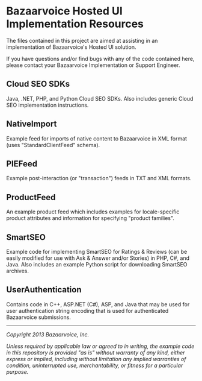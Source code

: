 Bazaarvoice Hosted UI Implementation Resources
==============================================

The files contained in this project are aimed at assisting in an implementation of Bazaarvoice's Hosted UI solution.

If you have questions and/or find bugs with any of the code contained here, please contact your Bazaarvoice Implementation or Support Engineer.

Cloud SEO SDKs
------------
Java, .NET, PHP, and Python Cloud SEO SDKs.  Also includes generic Cloud SEO implementation instructions. 

NativeImport
------------
Example feed for imports of native content to Bazaarvoice in XML format (uses "StandardClientFeed" schema).

PIEFeed
-------
Example post-interaction (or "transaction") feeds in TXT and XML formats.

ProductFeed
-----------
An example product feed which includes examples for locale-specific product attributes and information for specifying "product families".
    
SmartSEO
--------
Example code for implementing SmartSEO for Ratings & Reviews (can be easily modified for use with Ask & Answer and/or Stories) in PHP, C#, and Java.  Also includes an example Python script for downloading SmartSEO archives.

UserAuthentication
------------------
Contains code in C++, ASP.NET (C#), ASP, and Java that may be used for user authentication string encoding that is used for authenticated Bazaarvoice submissions.

---

_Copyright 2013 Bazaarvoice, Inc._

_Unless required by applicable law or agreed to in writing, the example code in this repository is provided "as is" without warranty of any kind, either express or implied, including without limitation any implied warranties of condition, uninterrupted use, merchantability, or fitness for a particular purpose._

